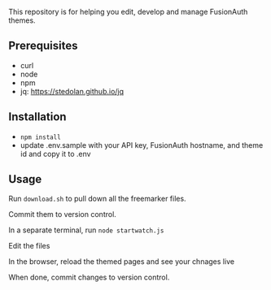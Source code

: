 
This repository is for helping you edit, develop and manage FusionAuth themes.

## Prerequisites

* curl
* node
* npm
* jq: https://stedolan.github.io/jq

## Installation

* `npm install`
* update .env.sample with your API key, FusionAuth hostname, and theme id and copy it to .env

## Usage

Run `download.sh` to pull down all the freemarker files.

Commit them to version control.

In a separate terminal, run `node startwatch.js`

Edit the files

In the browser, reload the themed pages and see your chnages live

When done, commit changes to version control.

